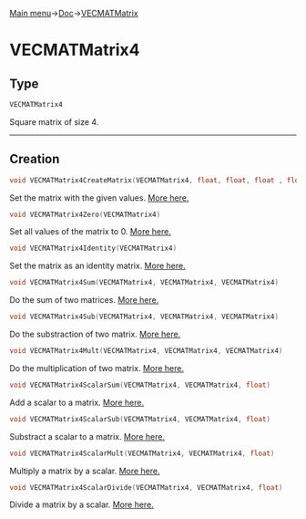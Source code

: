 [Main menu](../../Readme.md)->[Doc](../VECMATKit.md)->[VECMATMatrix](VECMATMatrix.md)

# **VECMATMatrix4**
## **Type**

```C
VECMATMatrix4
```
Square matrix of size 4.
_____________
## **Creation**

```C
void VECMATMatrix4CreateMatrix(VECMATMatrix4, float, float, float , float, float, float, float, float, float, float, float, float, float, float, float, float)
```
Set the matrix with the given values. [More here.](./functions/VECMATMatrix4/VECMATMatrix4CreateMatrix.md)

```C
void VECMATMatrix4Zero(VECMATMatrix4)
```
Set all values of the matrix to 0. [More here.](./functions/VECMATMatrix4/VECMATMatrix4Zero.md)

```C
void VECMATMatrix4Identity(VECMATMatrix4)
```
Set the matrix as an identity matrix. [More here.](./functions/VECMATMatrix4/VECMATMatrix4Identity.md)

```C
void VECMATMatrix4Sum(VECMATMatrix4, VECMATMatrix4, VECMATMatrix4)
```
Do the sum of two matrices. [More here.](./functions/VECMATMatrix4/VECMATMatrix4Sum.md)

```C
void VECMATMatrix4Sub(VECMATMatrix4, VECMATMatrix4, VECMATMatrix4)
```
Do the substraction of two matrix. [More here.](./functions/VECMATMatrix4/VECMATMatrix4Sub.md)

```C
void VECMATMatrix4Mult(VECMATMatrix4, VECMATMatrix4, VECMATMatrix4)
```
Do the multiplication of two matrix. [More here.](./functions/VECMATMatrix4/VECMATMatrix4Sub.md)

```C
void VECMATMatrix4ScalarSum(VECMATMatrix4, VECMATMatrix4, float)
```
Add a scalar to a matrix. [More here.](./functions/VECMATMatrix4/VECMATMatrix4ScalarSum.md)

```C
void VECMATMatrix4ScalarSub(VECMATMatrix4, VECMATMatrix4, float)
```
Substract a scalar to a matrix. [More here.](./functions/VECMATVector4/VECMATMatrix4ScalarSub.md)

```C
void VECMATMatrix4ScalarMult(VECMATMatrix4, VECMATMatrix4, float)
```
Multiply a matrix by a scalar. [More here.](./functions/VECMATMatrix4/VECMATMatrix4ScalarMult.md)

```C
void VECMATMatrix4ScalarDivide(VECMATMatrix4, VECMATMatrix4, float)
```
Divide a matrix by a scalar. [More here.](./functions/VECMATMatrix4/VECMATMatrix4ScalarDivide.md)
